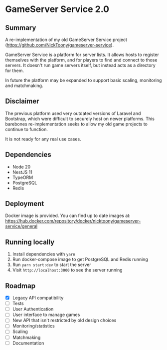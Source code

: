 # GameServer Service 2.0

## Summary

A re-implementation of my old GameServer Service project (https://github.com/NickToony/gameserver-service).

GameServer Service is a platform for server lists. It allows hosts to register themselves with the platform, and for players to find and connect to those servers. It doesn't run game servers itself, but instead acts as a directory for them.

In future the platform may be expanded to support basic scaling, monitoring and matchmaking.

## Disclaimer

The previous platform used very outdated versions of Laravel and Bootstrap, which were difficult to securely host on newer platforms. This barebones re-implementation seeks to allow my old game projects to continue to function.

It is not ready for any real use cases.

## Dependencies

- Node 20
- NestJS 11
- TypeORM
- PostgreSQL
- Redis

## Deployment

Docker image is provided. You can find up to date images at:
https://hub.docker.com/repository/docker/nicktoony/gameserver-service/general

## Running locally

1. Install dependencies with `yarn`
2. Run docker-compose image to get PostgreSQL and Redis running
3. Run `yarn start:dev` to start the server
4. Visit `http://localhost:3000` to see the server running

## Roadmap

- [x] Legacy API compatibility
- [ ] Tests
- [ ] User Authentication
- [ ] User interface to manage games
- [ ] New API that isn't restricted by old design choices
- [ ] Monitoring/statistics
- [ ] Scaling
- [ ] Matchmaking
- [ ] Documentation
